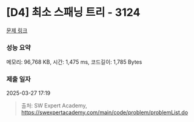 # [D4] 최소 스패닝 트리 - 3124 

[문제 링크](https://swexpertacademy.com/main/code/problem/problemDetail.do?contestProbId=AV_mSnmKUckDFAWb) 

### 성능 요약

메모리: 96,768 KB, 시간: 1,475 ms, 코드길이: 1,785 Bytes

### 제출 일자

2025-03-27 17:19



> 출처: SW Expert Academy, https://swexpertacademy.com/main/code/problem/problemList.do